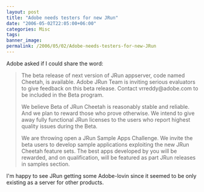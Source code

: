 ```yaml
---
layout: post
title: "Adobe needs testers for new JRun"
date: "2006-05-02T22:05:00+06:00"
categories: Misc 
tags: 
banner_image: 
permalink: /2006/05/02/Adobe-needs-testers-for-new-JRun
---
```


Adobe asked if I could share the word:

<blockquote>
The beta release of next version of JRun appserver,  code named Cheetah, is available. Adobe JRun Team is inviting serious evaluators to give feedback on this beta release.
Contact vrreddy@adobe.com to be included in the Beta program.

We believe Beta of JRun Cheetah is reasonably stable and reliable. And we plan to reward those who prove otherwise. We intend to give away fully functional JRun licenses to
the users who report highest quality issues during the Beta.

We are throwing open a JRun Sample Apps Challenge. We invite the beta users to develop sample applications exploiting the new JRun Cheetah feature sets. The best apps developed by you will be rewarded, and on qualification, will be featured as part JRun releases in samples section.
</blockquote>

I'm happy to see JRun getting some Adobe-lovin since it seemed to be only existing as a server for other products.